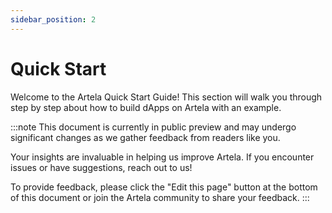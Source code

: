 ```yaml
---
sidebar_position: 2
---
```


# Quick Start
Welcome to the Artela Quick Start Guide! This section will walk you through step by step about how to build dApps on Artela with an example.

:::note
 This document is currently in public preview and may undergo significant changes as we gather feedback from readers like you. 
 
 Your insights are invaluable in helping us improve Artela. If you encounter issues or have suggestions, reach out to us!
 
 To provide feedback, please click the "Edit this page" button at the bottom of this document or join the Artela community to share your feedback.
:::
